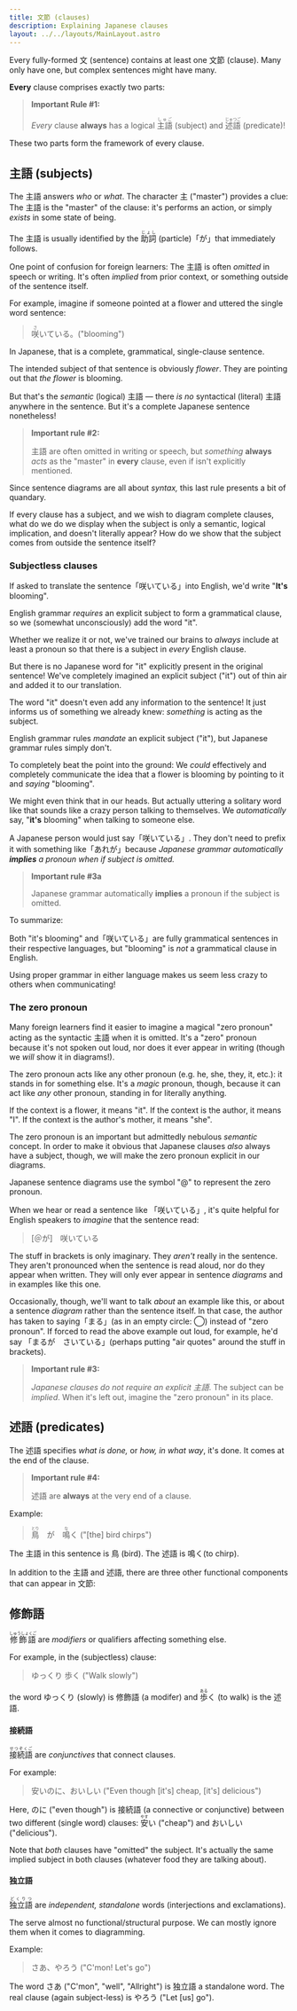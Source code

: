 ```yaml
---
title: 文節 (clauses)
description: Explaining Japanese clauses
layout: ../../layouts/MainLayout.astro
---
```


Every fully-formed 文 (sentence) contains at least one 文節 (clause). Many only
have one, but complex sentences might have many.

**Every** clause comprises exactly two parts:

> **Important Rule #1:**
>
> _Every_ clause **always** has a logical <ruby>主語<rp>(</rp><rt>しゅご</rt><rp>)</rp></ruby>
> (subject) and <ruby>述語<rp>(</rp><rt>じゅつご</rt><rp>)</rp></ruby>
> (predicate)!

These two parts form the framework of every clause.

## 主語 (subjects)

The 主語 answers _who_ or _what_. The character 主 ("master") provides a clue: The
主語 is the "master" of the clause: it's performs an action, or simply _exists_
in some state of being.

The 主語 is usually identified by the
<ruby>助詞<rp>(</rp><rt>じょし</rt><rp>)</rp></ruby> (particle)「が」that
immediately follows.

One point of confusion for foreign learners: The 主語 is often
_omitted_ in speech or writing. It's often _implied_ from prior context, or
something outside of the sentence itself.

For example, imagine if someone pointed at a flower and uttered the single word sentence:

> <ruby>咲 <rp>(</rp><rt>さ</rt><rp>)</rp></ruby>いている。("blooming")

In Japanese, that is a complete, grammatical, single-clause sentence.

The intended subject of that sentence is obviously _flower_. They are pointing out that _the
flower_ is blooming.

But that's the _semantic_ (logical) 主語 &mdash; there _is no_ syntactical
(literal) 主語 anywhere in the sentence. But it's a complete Japanese sentence
nonetheless!

> **Important rule #2:**
>
> 主語 are often omitted in writing or speech, but _something_ **always** _acts_
> as the "master" in **every** clause, even if isn't explicitly mentioned.

Since sentence diagrams are all about _syntax,_ this last rule presents a bit of quandary.

If every clause has a subject, and we wish to diagram complete clauses, what do we do
we display when the subject is only a semantic, logical implication, and doesn't
literally appear? How do we show that the subject comes from outside the
sentence itself?

### Subjectless clauses

If asked to translate the sentence「咲いている」into English, we'd write "**It's**
blooming".

English grammar _requires_ an explicit subject to form a grammatical
clause, so we (somewhat unconsciously) add the word "it".

Whether we realize it or not, we've trained our brains to _always_ include at
least a pronoun so that there is a subject in _every_ English clause.

But there is no Japanese word for "it" explicitly present in the original
sentence! We've completely imagined an explicit subject ("it") out of thin air
and added it to our translation.

The word "it" doesn't even add any information to the sentence! It
just informs us of something we already knew: _something_ is acting as the
subject.

English grammar rules _mandate_ an explicit subject ("it"), but Japanese grammar
rules simply don't.

To completely beat the point into the ground: We _could_ effectively and
completely communicate the idea that a flower is blooming by pointing to it
and _saying_ "blooming".

We might even think that in our heads. But actually uttering a solitary word
like that sounds like a crazy person talking to themselves. We _automatically_
say, "**it's** blooming" when talking to someone else.

A Japanese person would just say「咲いている」. They don't need to prefix it with
something like「あれが」because _Japanese grammar automatically **implies** a pronoun
when if subject is omitted._

> **Important rule #3a**
>
> Japanese grammar automatically **implies** a pronoun if the subject is omitted.

To summarize:

Both "it's blooming" and「咲いている」are fully grammatical sentences in their
respective languages, but "blooming" is _not_ a grammatical clause in English.

Using proper grammar in either language makes us seem less crazy to others when
communicating!

### The zero pronoun

Many foreign learners find it easier to imagine a magical "zero pronoun" acting as
the syntactic 主語 when it is omitted. It's a "zero" pronoun because it's not spoken out
loud, nor does it ever appear in writing (though we _will_ show it in diagrams!).

The zero pronoun acts like any other pronoun (e.g. he, she, they, it, etc.): it
stands in for something else. It's a _magic_ pronoun, though, because it
can act like _any_ other pronoun, standing in for literally anything.

If the context is a flower, it means "it". If the context is the author, it
means "I". If the context is the author's mother, it means "she".

The zero pronoun is an important but admittedly nebulous _semantic_ concept. In
order to make it obvious that Japanese clauses _also_ always have a subject,
though, we will make the zero pronoun explicit in our diagrams.

Japanese sentence diagrams use the symbol "@" to represent the zero pronoun.

When we hear or read a sentence like 「咲いている」, it's quite helpful for
English speakers to _imagine_ that the sentence read:

> [＠が]　咲いている

The stuff in brackets is only imaginary. They _aren't_ really in the sentence.
They aren't pronounced when the sentence is read aloud, nor do they appear when
written. They will only ever appear in sentence _diagrams_ and in examples like
this one.

Occasionally, though, we'll want to talk _about_ an example like this, or about a
sentence _diagram_ rather than the sentence itself. In that case, the author has
taken to saying「まる」(as in an empty circle: ◯) instead of "zero pronoun". If
forced to read the above example out loud, for example, he'd say
「まるが　さいている」(perhaps putting "air quotes" around the stuff in brackets).

> **Important rule #3:**
>
> _Japanese clauses do not require an explicit 主語_. The subject can be
> _implied_. When it's left out, imagine the "zero pronoun" in its place.

## 述語 (predicates)

The 述語 specifies _what is done,_ or _how, in what way_, it's done. It comes
at the end of the clause.

> **Important rule #4:**
>
> 述語 are **always** at the very end of a clause.

Example:

> <ruby>鳥<rp>(</rp><rt>とり</rt><rp>)</rp></ruby>　が　<ruby>鳴<rp>(</rp><rt>な</rt><rp>)</rp></ruby>く
> ("[the] bird chirps")

The 主語 in this sentence is 鳥 (bird). The 述語 is 鳴く(to chirp).

In addition to the 主語 and 述語, there are three other functional components
that can appear in 文節:

## 修飾語

<ruby>修飾語<rp>(</rp><rt>しゅうしょくご</rt><rp>)</rp></ruby> are _modifiers_
or qualifiers affecting something else.

For example, in the (subjectless) clause:

> ゆっくり 歩く ("Walk slowly")

the word ゆっくり (slowly) is 修飾語 (a modifer) and <ruby>歩<rp>(</rp><rt>ある
</rt><rp>)</rp></ruby>く (to walk) is the 述語.

#### 接続語

<ruby>接続語<rp>(</rp><rt>せつぞくご</rt><rp>)</rp></ruby> are _conjunctives_
that connect clauses.

For example:

> 安いのに、おいしい ("Even though [it's] cheap, [it's] delicious")

Here, のに ("even though") is 接続語 (a connective or conjunctive) between two
different (single word) clauses: <ruby>安<rp>(</rp><rt>やす
</rt><rp>)</rp></ruby>い ("cheap") and おいしい ("delicious").

Note that _both_ clauses have "omitted" the subject. It's actually the same implied
subject in both clauses (whatever food they are talking about).

#### 独立語

<ruby>独立語<rp>(</rp><rt>どくりつ</rt><rp>)</rp></ruby> are _independent,
standalone_ words (interjections and exclamations).

The serve almost no functional/structural purpose. We can mostly ignore them
when it comes to diagramming.

Example:

> さあ、やろう ("C'mon! Let's go")

The word さあ ("C'mon", "well", "Allright") is 独立語 a standalone word. The
real clause (again subject-less) is やろう ("Let [us] go").
